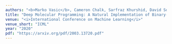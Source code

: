 ```yaml
---
authors: "<b>Marko Vasic</b>, Cameron Chalk, Sarfraz Khurshid, David Soloveichik"
title: "Deep Molecular Programming: A Natural Implementation of Binary-Weight ReLU Neural Networks"
venue: "<i>International Conference on Machine Learning</i>"
venue_short: "ICML"
year: "2020"
pdf: "https://arxiv.org/pdf/2003.13720.pdf"
---
```

